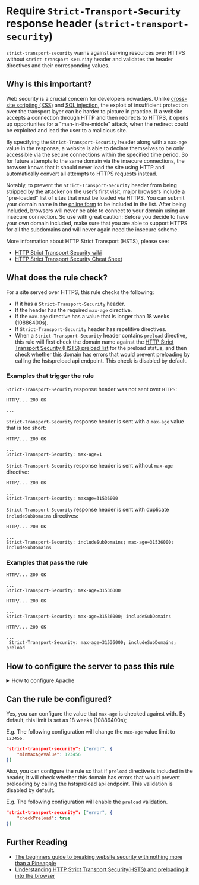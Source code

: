 # Require `Strict-Transport-Security` response header (`strict-transport-security`)

`strict-transport-security` warns against serving resources over
HTTPS without `strict-transport-security` header and validates the
header directives and their corresponding values.

## Why is this important?

Web security is a crucial concern for developers nowadays.
Unlike [cross-site scripting (XSS)][xss] and [SQL injection][sql
injection], the exploit of insufficient protection over the transport
layer can be harder to picture in practice. If a website accepts
a connection through HTTP and then redirects to HTTPS, it opens up
opportunites for a "man-in-the-middle" attack, when the redirect could
be exploited and lead the user to a malicious site.

By specifying the `Strict-Transport-Security` header along with a
`max-age` value in the response, a website is able to declare themselves
to be only accessible via the secure connections within the specified
time period. So for future attempts to the same domain via the insecure
connections, the browser knows that it should never load the site using
HTTP and automatically convert all attempts to HTTPS requests instead.

Notably, to prevent the `Strict-Transport-Security` header from being
stripped by the attacker on the user’s first visit, major browsers
include a "pre-loaded" list of sites that must be loaded via HTTPS.
You can submit your domain name in the [online form][preload form] to
be included in the list. After being included, browsers will never be
able to connect to your domain using an insecure connection. So use
with great caution: Before you decide to have your own domain included,
make sure that you are able to support HTTPS for all the subdomains
and will never again need the insecure scheme.

More information about HTTP Strict Transport (HSTS), please see:

* [HTTP Strict Transport Security wiki][hsts wiki]
* [HTTP Strict Transport Security Cheat Sheet][hsts cheat sheat]

## What does the rule check?

For a site served over HTTPS, this rule checks the following:

* If it has a `Strict-Transport-Security` header.
* If the header has the required `max-age` directive.
* If the `max-age` directive has a value that is longer than
  18 weeks (10886400s).
* If `Strict-Transport-Security` header has repetitive directives.
* When a `Strict-Transport-Security` header contains `preload`
  directive, this rule will first check the domain name against the
  [HTTP Strict Transport Security (HSTS) preload list][preload list]
  for the preload status, and then check whether this domain has errors
  that would prevent preloading by calling the hstspreload api
  endpoint. This check is disabled by default.

### Examples that **trigger** the rule

`Strict-Transport-Security` response header was not sent over `HTTPS`:

```text
HTTP/... 200 OK

...
```

`Strict-Transport-Security` response header is sent with a `max-age`
value that is too short:

```text
HTTP/... 200 OK

...
Strict-Transport-Security: max-age=1
```

`Strict-Transport-Security` response header is sent without `max-age`
directive:

```text
HTTP/... 200 OK

...
Strict-Transport-Security: maxage=31536000
```

`Strict-Transport-Security` response header is sent with duplicate
`includeSubDomains` directives:

```text
HTTP/... 200 OK

...
Strict-Transport-Security: includeSubDomains; max-age=31536000; includeSubDomains
```

### Examples that **pass** the rule

```text
HTTP/... 200 OK

...
Strict-Transport-Security: max-age=31536000
```

```text
HTTP/... 200 OK

...
Strict-Transport-Security: max-age=31536000; includeSubDomains
```

```text
HTTP/... 200 OK

...
 Strict-Transport-Security: max-age=31536000; includeSubDomains; preload
```

## How to configure the server to pass this rule

<!-- markdownlint-disable MD033 -->
<details>
<summary>How to configure Apache</summary>

Apache can be configured to serve resources with the
`Strict-Transport-Security` header with a specific value
using the [`Header` directive][header directive], e.g.:

```apache
<IfModule mod_headers.c>
    Header always set Strict-Transport-Security "max-age=31536000; includeSubDomains; preload"
</IfModule>
```

Note that:

* The above snippet works with Apache `v2.2.0+`, but you need to have
  [`mod_headers`][mod_headers] [enabled][how to enable apache modules]
  in order for it to take effect.

* If you have access to the [main Apache configuration file][main
  apache conf file] (usually called `httpd.conf`), you should add
  the logic in, for example, a [`<Directory>`][apache directory]
  section in that file. This is usually the recommended way as
  [using `.htaccess` files slows down][htaccess is slow] Apache!

  If you don't have access to the main configuration file (quite
  common with hosting services), just add the snippets in a `.htaccess`
  file in the root of the web site/app.

</details>
<!-- markdownlint-enable MD033 -->

## Can the rule be configured?

Yes, you can configure the value that `max-age` is checked against
with. By default, this limit is set as 18 weeks (10886400s);

E.g. The following configuration will change the `max-age` value
limit to `123456`.

```json
"strict-transport-security": ["error", {
    "minMaxAgeValue": 123456
}]
```

Also, you can configure the rule so that if `preload` directive is
included in the header, it will check whether this domain has errors
that would prevent preloading by calling the hstspreload api endpoint.
This validation is disabled by default.

E.g. The following configuration will enable the `preload` validation.

```json
"strict-transport-security": ["error", {
    "checkPreload": true
}]
```

## Further Reading

* [The beginners guide to breaking website security with nothing more than a Pineapple][pineapple]
* [Understanding HTTP Strict Transport Security(HSTS) and preloading it into the browser][understading hsts]

<!-- Link labels: -->

[hsts cheat sheat]: https://www.owasp.org/index.php/HTTP_Strict_Transport_Security_Cheat_Sheet
[hsts wiki]: https://en.wikipedia.org/wiki/HTTP_Strict_Transport_Security
[pineapple]: https://www.troyhunt.com/the-beginners-guide-to-breaking-website/
[preload form]:https://hstspreload.org/
[preload list]:https://cs.chromium.org/codesearch/f/chromium/src/net/http/transport_security_state_static.json
[sql injection]: https://www.owasp.org/index.php/SQL_Injection
[understading hsts]: https://www.troyhunt.com/understanding-http-strict-transport/
[xss]: https://www.owasp.org/index.php/Cross-site_Scripting_%28XSS%29

<!-- Apache links -->

[apache directory]: https://httpd.apache.org/docs/current/mod/core.html#directory
[header directive]: https://httpd.apache.org/docs/current/mod/mod_headers.html#header
[how to enable apache modules]: https://github.com/h5bp/server-configs-apache/wiki/How-to-enable-Apache-modules
[htaccess is slow]: https://httpd.apache.org/docs/current/howto/htaccess.html#when
[main apache conf file]: https://httpd.apache.org/docs/current/configuring.html#main
[mod_headers]: https://httpd.apache.org/docs/current/mod/mod_headers.html
[mod_mime]: https://httpd.apache.org/docs/current/mod/mod_mime.html
